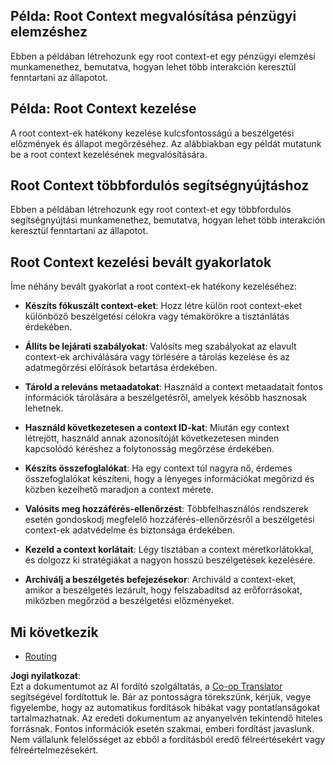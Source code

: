 <!--
CO_OP_TRANSLATOR_METADATA:
{
  "original_hash": "e1cbc99fa7185139ad6d539eca09a2b3",
  "translation_date": "2025-06-02T20:30:48+00:00",
  "source_file": "05-AdvancedTopics/mcp-root-contexts/README.md",
  "language_code": "hu"
}
-->
## Példa: Root Context megvalósítása pénzügyi elemzéshez

Ebben a példában létrehozunk egy root context-et egy pénzügyi elemzési munkamenethez, bemutatva, hogyan lehet több interakción keresztül fenntartani az állapotot.

## Példa: Root Context kezelése

A root context-ek hatékony kezelése kulcsfontosságú a beszélgetési előzmények és állapot megőrzéséhez. Az alábbiakban egy példát mutatunk be a root context kezelésének megvalósítására.

## Root Context többfordulós segítségnyújtáshoz

Ebben a példában létrehozunk egy root context-et egy többfordulós segítségnyújtási munkamenethez, bemutatva, hogyan lehet több interakción keresztül fenntartani az állapotot.

## Root Context kezelési bevált gyakorlatok

Íme néhány bevált gyakorlat a root context-ek hatékony kezeléséhez:

- **Készíts fókuszált context-eket**: Hozz létre külön root context-eket különböző beszélgetési célokra vagy témakörökre a tisztánlátás érdekében.

- **Állíts be lejárati szabályokat**: Valósíts meg szabályokat az elavult context-ek archiválására vagy törlésére a tárolás kezelése és az adatmegőrzési előírások betartása érdekében.

- **Tárold a releváns metaadatokat**: Használd a context metaadatait fontos információk tárolására a beszélgetésről, amelyek később hasznosak lehetnek.

- **Használd következetesen a context ID-kat**: Miután egy context létrejött, használd annak azonosítóját következetesen minden kapcsolódó kéréshez a folytonosság megőrzése érdekében.

- **Készíts összefoglalókat**: Ha egy context túl nagyra nő, érdemes összefoglalókat készíteni, hogy a lényeges információkat megőrizd és közben kezelhető maradjon a context mérete.

- **Valósíts meg hozzáférés-ellenőrzést**: Többfelhasználós rendszerek esetén gondoskodj megfelelő hozzáférés-ellenőrzésről a beszélgetési context-ek adatvédelme és biztonsága érdekében.

- **Kezeld a context korlátait**: Légy tisztában a context méretkorlátokkal, és dolgozz ki stratégiákat a nagyon hosszú beszélgetések kezelésére.

- **Archiválj a beszélgetés befejezésekor**: Archiváld a context-eket, amikor a beszélgetés lezárult, hogy felszabadítsd az erőforrásokat, miközben megőrzöd a beszélgetési előzményeket.

## Mi következik

- [Routing](../mcp-routing/README.md)

**Jogi nyilatkozat**:  
Ezt a dokumentumot az AI fordító szolgáltatás, a [Co-op Translator](https://github.com/Azure/co-op-translator) segítségével fordítottuk le. Bár az pontosságra törekszünk, kérjük, vegye figyelembe, hogy az automatikus fordítások hibákat vagy pontatlanságokat tartalmazhatnak. Az eredeti dokumentum az anyanyelvén tekintendő hiteles forrásnak. Fontos információk esetén szakmai, emberi fordítást javaslunk. Nem vállalunk felelősséget az ebből a fordításból eredő félreértésekért vagy félreértelmezésekért.